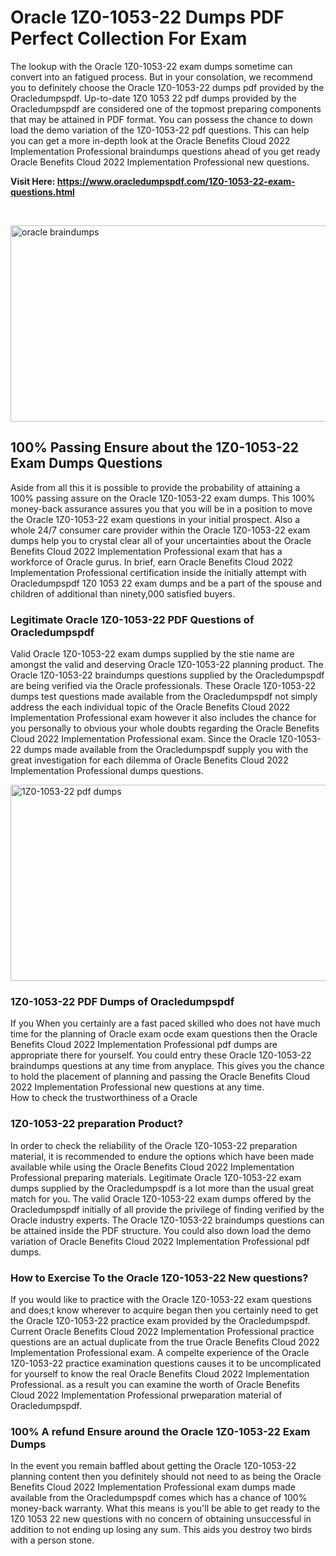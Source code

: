 <h1>Oracle 1Z0-1053-22 Dumps PDF Perfect Collection For Exam</h1>
<p>The lookup with the Oracle 1Z0-1053-22 exam dumps sometime can convert into an fatigued process. But in your consolation, we recommend you to definitely choose the Oracle 1Z0-1053-22 dumps pdf provided by the Oracledumpspdf. Up-to-date 1Z0 1053 22 pdf dumps provided by the Oracledumpspdf are considered one of the topmost preparing components that may be attained in PDF format. You can possess the chance to down load the demo variation of the 1Z0-1053-22 pdf questions. This can help you can get a more in-depth look at the Oracle Benefits Cloud 2022 Implementation Professional braindumps questions ahead of you get ready Oracle Benefits Cloud 2022 Implementation Professional new questions.</p>
<p><strong>Visit Here: <a href="https://www.oracledumpspdf.com/1Z0-1053-22-exam-questions.html">https://www.oracledumpspdf.com/1Z0-1053-22-exam-questions.html</a></strong></p>
<p>&nbsp;</p>
<p><span style="font-weight: 400;"><img style="display: block; margin-left: auto; margin-right: auto;" src="https://i.ibb.co/RCKYBmz/digital-marketing-Made-with-Poster-My-Wall.jpg" alt="oracle braindumps" width="850" height="314" /></span></p>
<h2><strong>100% Passing Ensure about the 1Z0-1053-22 Exam Dumps Questions</strong></h2>
<p>Aside from all this it is possible to provide the probability of attaining a 100% passing assure on the Oracle 1Z0-1053-22 exam dumps. This 100% money-back assurance assures you that you will be in a position to move the Oracle 1Z0-1053-22 exam questions in your initial prospect. Also a whole 24/7 consumer care provider within the Oracle 1Z0-1053-22 exam dumps help you to crystal clear all of your uncertainties about the Oracle Benefits Cloud 2022 Implementation Professional exam that has a workforce of Oracle gurus. In brief, earn Oracle Benefits Cloud 2022 Implementation Professional certification inside the initially attempt with Oracledumpspdf 1Z0 1053 22 exam dumps and be a part of the spouse and children of additional than ninety,000 satisfied buyers.</p>
<h3><strong>Legitimate Oracle 1Z0-1053-22 PDF Questions of Oracledumpspdf</strong></h3>
<p>Valid Oracle 1Z0-1053-22 exam dumps supplied by the stie name are amongst the valid and deserving Oracle 1Z0-1053-22 planning product. The Oracle 1Z0-1053-22 braindumps questions supplied by the Oracledumpspdf are being verified via the Oracle professionals. These Oracle 1Z0-1053-22 dumps test questions made available from the Oracledumpspdf not simply address the each individual topic of the Oracle Benefits Cloud 2022 Implementation Professional exam however it also includes the chance for you personally to obvious your whole doubts regarding the Oracle Benefits Cloud 2022 Implementation Professional exam. Since the Oracle 1Z0-1053-22 dumps made available from the Oracledumpspdf supply you with the great investigation for each dilemma of Oracle Benefits Cloud 2022 Implementation Professional dumps questions.</p>
<p><a href="https://www.oracledumpspdf.com/1Z0-1053-22-exam-questions.html"><span style="font-weight: 400;"><img style="display: block; margin-left: auto; margin-right: auto;" src="https://i.ibb.co/zfVYYs0/Digital-Marketing-Agency-Made-with-Poster-My-Wall-1.jpg" alt="1Z0-1053-22 pdf dumps" width="850" height="314" /></span></a></p>
<h3><strong>1Z0-1053-22 PDF Dumps of Oracledumpspdf</strong></h3>
<p>If you When you certainly are a fast paced skilled who does not have much time for the planning of Oracle exam ocde exam questions then the Oracle Benefits Cloud 2022 Implementation Professional pdf dumps are appropriate there for yourself. You could entry these Oracle 1Z0-1053-22 braindumps questions at any time from anyplace. This gives you the chance to hold the placement of planning and passing the Oracle Benefits Cloud 2022 Implementation Professional new questions at any time.<br />How to check the trustworthiness of a Oracle</p>
<h3>1Z0-1053-22 preparation Product?</h3>
<p>In order to check the reliability of the Oracle 1Z0-1053-22 preparation material, it is recommended to endure the options which have been made available while using the Oracle Benefits Cloud 2022 Implementation Professional preparing materials. Legitimate Oracle 1Z0-1053-22 exam dumps supplied by the Oracledumpspdf is a lot more than the usual great match for you. The valid Oracle 1Z0-1053-22 exam dumps offered by the Oracledumpspdf initially of all provide the privilege of finding verified by the Oracle industry experts. The Oracle 1Z0-1053-22 braindumps questions can be attained inside the PDF structure. You could also down load the demo variation of Oracle Benefits Cloud 2022 Implementation Professional pdf dumps.</p>
<h3>How to Exercise To the Oracle 1Z0-1053-22 New questions?</h3>
<p>If you would like to practice with the Oracle 1Z0-1053-22 exam questions and does;t know wherever to acquire began then you certainly need to get the Oracle 1Z0-1053-22 practice exam provided by the Oracledumpspdf. Current Oracle Benefits Cloud 2022 Implementation Professional practice questions are an actual duplicate from the true Oracle Benefits Cloud 2022 Implementation Professional exam. A compelte experience of the Oracle 1Z0-1053-22 practice examination questions causes it to be uncomplicated for yourself to know the real Oracle Benefits Cloud 2022 Implementation Professional. as a result you can examine the worth of Oracle Benefits Cloud 2022 Implementation Professional prweparation material of Oracledumpspdf.</p>
<h3><strong>100% A refund Ensure around the Oracle 1Z0-1053-22 Exam Dumps</strong></h3>
<p>In the event you remain baffled about getting the Oracle 1Z0-1053-22 planning content then you definitely should not need to as being the Oracle Benefits Cloud 2022 Implementation Professional exam dumps made available from the Oracledumpspdf comes which has a chance of 100% money-back warranty. What this means is you'll be able to get ready to the 1Z0 1053 22 new questions with no concern of obtaining unsuccessful in addition to not ending up losing any sum. This aids you destroy two birds with a person stone.</p>
